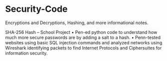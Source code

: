 # Security-Code
Encryptions and Decryptions, Hashing, and more informational notes.

SHA-256 Hash  – School Project
•	Pen-ed python code to understand how much more secure passwords are by adding a salt to a hash.
•	Penn-tested websites using basic SQL injection commands and analyzed networks using Wireshark identifying packets to find Internet Protocols and Ciphersuites for information security.

